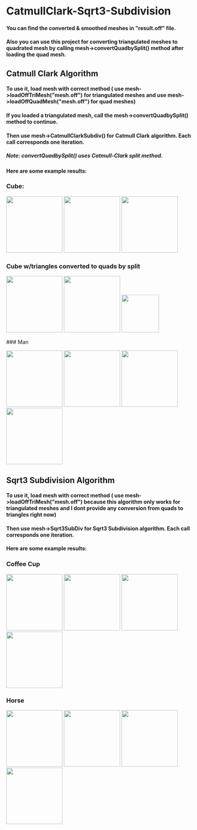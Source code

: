 # CatmullClark-Sqrt3-Subdivision

#### You can find the converted & smoothed meshes in "result.off" file.
#### Also you can use this project for converting triangulated meshes to quadrated mesh by calling mesh->convertQuadbySplit() method after loading the quad mesh.

## Catmull Clark Algorithm
#### To use it, load mesh with correct method ( use mesh->loadOffTriMesh("mesh.off") for triangulated meshes and use mesh->loadOffQuadMesh("mesh.off") for quad meshes)
#### If you loaded a triangulated mesh, call the mesh->convertQuadbySplit() method to continue.
#### Then use mesh->CatmullClarkSubdiv() for Catmull Clark algorithm. Each call corresponds one iteration.
##### Note: convertQuadbySplit() uses Catmull-Clark split method.
#### Here are some example results:

### Cube:
<p float="center">
  <img src= "https://user-images.githubusercontent.com/39909689/166225194-7e90d75c-a489-44f8-a9a3-fca08c7c5ee8.png" width="150" />
  <img src="https://user-images.githubusercontent.com/39909689/166225198-12bd871f-7cc1-4bac-b6b8-4a86fb9f3139.png" width="150" /> 
  <img src="https://user-images.githubusercontent.com/39909689/166225191-aef315f7-2458-4ce7-9dea-58a5103dd139.png"width="150" />
</p>

### Cube w/triangles converted to quads by split

<p float="center">
  <img src= "https://user-images.githubusercontent.com/39909689/166225880-a7c87f72-e6f6-46d3-b281-a6f8c914f2f9.png" width="150" />
  <img src="https://user-images.githubusercontent.com/39909689/166225971-30838738-4e57-48a9-8ede-f7dcff6eff6d.png" width="150" /> 
  <img src="https://user-images.githubusercontent.com/39909689/166225982-0125870e-bdf9-4edb-8f97-6bffe35a64de.png"width="100" />
</p>
### Man
<p float="center">
  <img src= "https://user-images.githubusercontent.com/39909689/166226374-9e7e7b60-9edf-4350-bb36-f6a357ae0b33.png" width="150" />
  <img src= "https://user-images.githubusercontent.com/39909689/166226855-8723bc4a-3192-4b78-98b2-da39f1aa9207.png" width="150" />

  <img src="https://user-images.githubusercontent.com/39909689/166226377-80f9d7b9-4518-4095-9297-81500bbe62b8.png" width="150" /> 
  <img src="https://user-images.githubusercontent.com/39909689/166226656-c16b7879-4bdd-4fc8-8961-29ca81baf1d0.png"width="150" />
</p>


## Sqrt3 Subdivision Algorithm

#### To use it, load mesh with correct method ( use mesh->loadOffTriMesh("mesh.off") because this algorithm only works for triangulated meshes and I dont provide any conversion from quads to triangles right now)
#### Then use mesh->Sqrt3SubDiv for Sqrt3 Subdivision algorithm. Each call corresponds one iteration.
#### Here are some example results:
### Coffee Cup

<p float="center">
  <img src= "https://user-images.githubusercontent.com/39909689/166227447-c9ec774d-dd88-45be-9768-0051e5e29f2b.png" width="150" />
  <img src= "https://user-images.githubusercontent.com/39909689/166227441-6b5363c5-e6aa-4b6d-9c28-7cc8becae36a.png" width="150" />

  <img src="https://user-images.githubusercontent.com/39909689/166227440-44f19406-2dfe-4989-ad48-37b5425703d9.png" width="150" /> 
  <img src="https://user-images.githubusercontent.com/39909689/166227435-6983ff14-90af-4f65-a275-b37edd6c0100.png"width="150" />
</p>

### Horse

<p float="center">
  <img src= "https://user-images.githubusercontent.com/39909689/166227885-246ec1e7-10f6-491b-b66e-604fa2d0c976.png" width="150" />
  <img src= "https://user-images.githubusercontent.com/39909689/166227893-6def6682-4bfb-4c24-8548-7bb1569fbe27.png" width="150" />

  <img src="https://user-images.githubusercontent.com/39909689/166227892-d815a5da-6223-4d94-9738-493d8a3946f3.png" width="150" /> 
  <img src="https://user-images.githubusercontent.com/39909689/166227890-9822449d-1e46-4bd5-b84f-3646b767ca33.png"width="150" />
</p>


